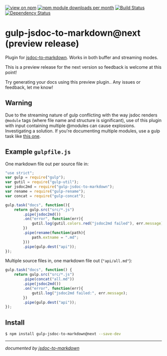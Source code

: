 [![view on npm](http://img.shields.io/npm/v/gulp-jsdoc-to-markdown.svg)](https://www.npmjs.org/package/gulp-jsdoc-to-markdown)
[![npm module downloads per month](http://img.shields.io/npm/dm/gulp-jsdoc-to-markdown.svg)](https://www.npmjs.org/package/gulp-jsdoc-to-markdown)
[![Build Status](https://travis-ci.org/75lb/gulp-jsdoc-to-markdown.svg?branch=next)](https://travis-ci.org/75lb/gulp-jsdoc-to-markdown)
[![Dependency Status](https://david-dm.org/75lb/gulp-jsdoc-to-markdown.svg)](https://david-dm.org/75lb/gulp-jsdoc-to-markdown)

# gulp-jsdoc-to-markdown@next (preview release)
Plugin for [jsdoc-to-markdown](https://github.com/75lb/jsdoc-to-markdown). Works in both buffer and streaming modes.

This is a preview release for the next version so feedback is welcome at this point! 

Try generating your docs using this preview plugin.. Any issues or feedback, let me know! 

## Warning
Due to the streaming nature of gulp conflicting with the way jsdoc renders `@module` tags (where file name and structure is significant), use of this plugin with input containing multiple @modules can cause explosions. Investigating a solution. If you're documenting multiple modules, use a gulp task like [this one](https://github.com/75lb/jsdoc-to-markdown#as-a-gulp-task).

## Example `gulpfile.js`
One markdown file out per source file in:
```js
"use strict";
var gulp = require("gulp");
var gutil = require("gulp-util");
var jsdoc2md = require("gulp-jsdoc-to-markdown");
var rename = require("gulp-rename");
var concat = require("gulp-concat");

gulp.task("docs", function(){
    return gulp.src("src/*.js")
        .pipe(jsdoc2md())
        .on("error", function(err){
            gutil.log(gutil.colors.red("jsdoc2md failed"), err.message)
        })
        .pipe(rename(function(path){
            path.extname = ".md";
        }))
        .pipe(gulp.dest("api"));
});
```

Multiple source files in, one markdown file out (`"api/all.md"`):
```js
gulp.task("docs", function() {
    return gulp.src("src/*.js")
        .pipe(concat("all.md"))
        .pipe(jsdoc2md())
        .on("error", function(err){
            gutil.log("jsdoc2md failed:", err.message);
        })
        .pipe(gulp.dest("api"));
});
```

## Install
```sh
$ npm install gulp-jsdoc-to-markdown@next --save-dev
```

* * * 

*documented by [jsdoc-to-markdown](https://github.com/75lb/jsdoc-to-markdown)*
